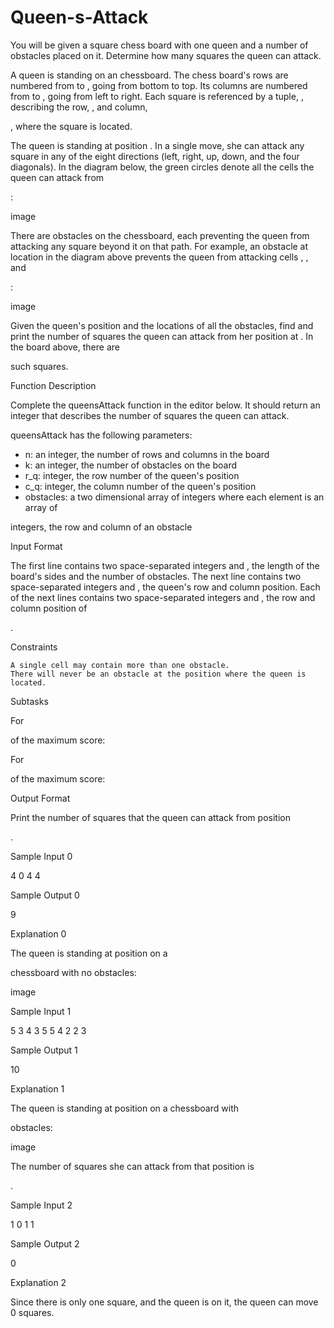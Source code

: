 # Queen-s-Attack

You will be given a square chess board with one queen and a number of obstacles placed on it. Determine how many squares the queen can attack.

A queen is standing on an
chessboard. The chess board's rows are numbered from to , going from bottom to top. Its columns are numbered from to , going from left to right. Each square is referenced by a tuple, , describing the row, , and column,

, where the square is located.

The queen is standing at position
. In a single move, she can attack any square in any of the eight directions (left, right, up, down, and the four diagonals). In the diagram below, the green circles denote all the cells the queen can attack from

:

image

There are obstacles on the chessboard, each preventing the queen from attacking any square beyond it on that path. For example, an obstacle at location
in the diagram above prevents the queen from attacking cells , , and

:

image

Given the queen's position and the locations of all the obstacles, find and print the number of squares the queen can attack from her position at
. In the board above, there are

such squares.

Function Description

Complete the queensAttack function in the editor below. It should return an integer that describes the number of squares the queen can attack.

queensAttack has the following parameters:
- n: an integer, the number of rows and columns in the board
- k: an integer, the number of obstacles on the board
- r_q: integer, the row number of the queen's position
- c_q: integer, the column number of the queen's position
- obstacles: a two dimensional array of integers where each element is an array of

integers, the row and column of an obstacle

Input Format

The first line contains two space-separated integers
and , the length of the board's sides and the number of obstacles.
The next line contains two space-separated integers and , the queen's row and column position.
Each of the next lines contains two space-separated integers and , the row and column position of

.

Constraints

    A single cell may contain more than one obstacle.
    There will never be an obstacle at the position where the queen is located.

Subtasks

For

of the maximum score:

For

of the maximum score:

Output Format

Print the number of squares that the queen can attack from position

.

Sample Input 0

4 0
4 4

Sample Output 0

9

Explanation 0

The queen is standing at position
on a

chessboard with no obstacles:

image

Sample Input 1

5 3
4 3
5 5
4 2
2 3

Sample Output 1

10

Explanation 1

The queen is standing at position
on a chessboard with

obstacles:

image

The number of squares she can attack from that position is

.

Sample Input 2

1 0
1 1

Sample Output 2

0

Explanation 2

Since there is only one square, and the queen is on it, the queen can move 0 squares.
